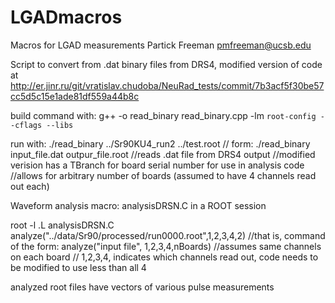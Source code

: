 # LGADmacros
Macros for LGAD measurements 
Partick Freeman
pmfreeman@ucsb.edu


Script to convert from .dat binary files from DRS4, modified version of code at http://er.jinr.ru/git/vratislav.chudoba/NeuRad_tests/commit/7b3acf5f30be57cc5d5c15e1ade81df559a44b8c

build command with:
g++ -o read_binary read_binary.cpp -lm `root-config --cflags --libs`

run with: 
./read_binary ../Sr90KU4_run2 ../test.root
// form: ./read_binary input_file.dat outpur_file.root
//reads .dat file from DRS4 output
//modified verision has a TBranch for board serial number for use in analysis code
//allows for arbitrary number of boards (assumed to have 4 channels read out each)


Waveform analysis macro: analysisDRSN.C
in a ROOT session

root -l 
.L analysisDRSN.C
 analyze("../data/Sr90/processed/run0000.root",1,2,3,4,2)
 //that is, command of the form: analyze("input file", 1,2,3,4,nBoards)
 //assumes same channels on each board
// 1,2,3,4, indicates which channels read out, code needs to be modified to use less than all 4

analyzed root files have vectors of various pulse measurements



